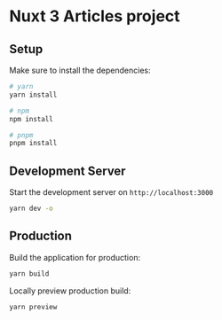 # Nuxt 3 Articles project
## Setup

Make sure to install the dependencies:

```bash
# yarn
yarn install

# npm
npm install

# pnpm
pnpm install
```

## Development Server

Start the development server on `http://localhost:3000`

```bash
yarn dev -o
```

## Production

Build the application for production:

```bash
yarn build
```

Locally preview production build:

```bash
yarn preview
```
